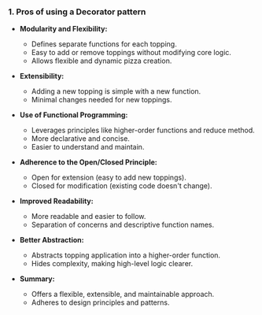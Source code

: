 ### 1. Pros of using a Decorator pattern

- **Modularity and Flexibility:**
  - Defines separate functions for each topping.
  - Easy to add or remove toppings without modifying core logic.
  - Allows flexible and dynamic pizza creation.

- **Extensibility:**
  - Adding a new topping is simple with a new function.
  - Minimal changes needed for new toppings.

- **Use of Functional Programming:**
  - Leverages principles like higher-order functions and reduce method.
  - More declarative and concise.
  - Easier to understand and maintain.

- **Adherence to the Open/Closed Principle:**
  - Open for extension (easy to add new toppings).
  - Closed for modification (existing code doesn't change).

- **Improved Readability:**
  - More readable and easier to follow.
  - Separation of concerns and descriptive function names.

- **Better Abstraction:**
  - Abstracts topping application into a higher-order function.
  - Hides complexity, making high-level logic clearer.

- **Summary:**
  - Offers a flexible, extensible, and maintainable approach.
  - Adheres to design principles and patterns.